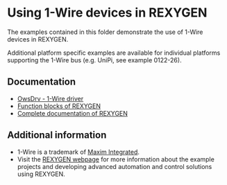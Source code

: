 Using 1-Wire devices in REXYGEN 
===========================

The examples contained in this folder demonstrate the use of 1-Wire devices in 
REXYGEN.

Additional platform specific examples are available for individual platforms 
supporting the 1-Wire bus (e.g. UniPi, see example 0122-26).

## Documentation ##

- [OwsDrv - 1-Wire driver](https://www.rexygen.com/doc/PDF/ENGLISH/OwsDrv_ENG.pdf)
- [Function blocks of REXYGEN](https://www.rexygen.com/doc/PDF/ENGLISH/BRef_ENG.pdf)
- [Complete documentation of REXYGEN](http://www.rexygen.com/documentation-and-support)

## Additional information ##

- 1-Wire is a trademark of [Maxim Integrated](http://www.maxim-ic.com).
- Visit the [REXYGEN webpage](http://www.rexygen.com) 
for more information about the example projects and developing advanced 
automation and control solutions using REXYGEN.
